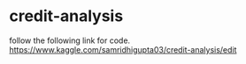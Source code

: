 # credit-analysis

follow the following link for code.
https://www.kaggle.com/samridhigupta03/credit-analysis/edit
